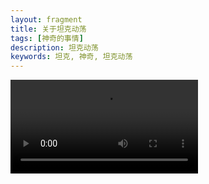 ```yaml
---
layout: fragment
title: 关于坦克动荡
tags: [神奇的事情]
description: 坦克动荡
keywords: 坦克, 神奇, 坦克动荡
---
```


![](/images/posts/tanke.mp4)
